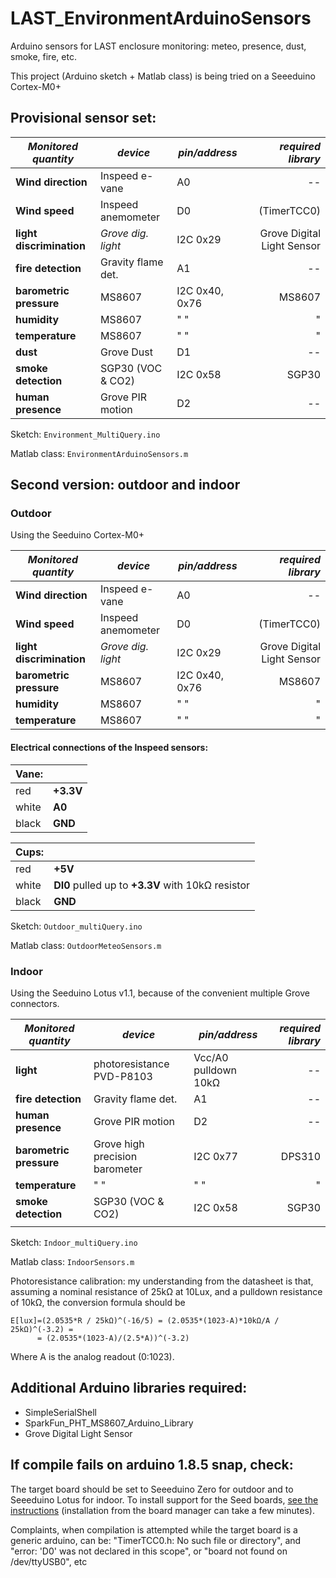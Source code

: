 # LAST_EnvironmentArduinoSensors

Arduino sensors for LAST enclosure monitoring: meteo, presence, dust, smoke, fire, etc.

This project (Arduino sketch + Matlab class) is being tried on a Seeeduino Cortex-M0+

## Provisional sensor set:

| ***Monitored quantity***| ***device***      | ***pin/address***| ***required library***    |
|-------------------------|-------------------|------------------|--------------------------:|
| **Wind direction**      | Inspeed e-vane    | A0               |    --                     |
| **Wind speed**          | Inspeed anemometer| D0               | (TimerTCC0)               |
| **light discrimination**| *Grove dig. light*| I2C 0x29         | Grove Digital Light Sensor|
| **fire detection**      | Gravity flame det.| A1               |   --                      |
| **barometric pressure** | MS8607            | I2C 0x40, 0x76   |  MS8607                   |
| **humidity**            | MS8607            |   "  "           |    "                      |
| **temperature**         | MS8607            |   "  "           |    "                      |
| **dust**                | Grove Dust        | D1               |   --                      |
| **smoke detection**     | SGP30 (VOC & CO2) | I2C 0x58         |  SGP30                    |
| **human presence**      | Grove PIR motion  | D2               |   --                      |

Sketch: `Environment_MultiQuery.ino`

Matlab class: `EnvironmentArduinoSensors.m`

## Second version: outdoor and indoor

### Outdoor

Using the Seeduino Cortex-M0+

| ***Monitored quantity***| ***device***      | ***pin/address***| ***required library***    |
|-------------------------|-------------------|------------------|--------------------------:|
| **Wind direction**      | Inspeed e-vane    | A0               |    --                     |
| **Wind speed**          | Inspeed anemometer| D0               | (TimerTCC0)               |
| **light discrimination**| *Grove dig. light*| I2C 0x29         | Grove Digital Light Sensor|
| **barometric pressure** | MS8607            | I2C 0x40, 0x76   |  MS8607                   |
| **humidity**            | MS8607            |   "  "           |    "                      |
| **temperature**         | MS8607            |   "  "           |    "                      |

#### Electrical connections of the Inspeed sensors:

| Vane:|          |
|------|----------|
| red  | **+3.3V**|
| white| **A0**   |
| black| **GND**  |


| Cups:|                                                  |
|------|--------------------------------------------------|
| red  | **+5V**                                          |
| white| **DI0** pulled up to **+3.3V** with 10kΩ resistor|
| black| **GND**                                          |

Sketch: `Outdoor_multiQuery.ino`

Matlab class: `OutdoorMeteoSensors.m`

### Indoor

Using the Seeduino Lotus v1.1, because of the convenient multiple Grove connectors.

| ***Monitored quantity***| ***device***                  | ***pin/address***    | ***required library***|
|-------------------------|-------------------------------|----------------------|----------------------:|
| **light**               | photoresistance PVD-P8103     | Vcc/A0 pulldown 10kΩ |   --                  |
| **fire detection**      | Gravity flame det.            | A1                   |   --                  |
| **human presence**      | Grove PIR motion              | D2                   |   --                  |
| **barometric pressure** | Grove high precision barometer| I2C 0x77             |  DPS310               |
| **temperature**         | " "                           |   "  "               |    "                  |
| **smoke detection**     | SGP30 (VOC & CO2)             | I2C 0x58             |  SGP30                |
|                         |                               |                      |                       |

Sketch: `Indoor_multiQuery.ino`

Matlab class: `IndoorSensors.m`

Photoresistance calibration: my understanding from the datasheet is that, assuming a nominal
resistance of 25kΩ at 10Lux, and a pulldown resistance of 10kΩ, the conversion formula should be
```
E[lux]=(2.0535*R / 25kΩ)^(-16/5) = (2.0535*(1023-A)*10kΩ/A / 25kΩ)^(-3.2) =
      = (2.0535*(1023-A)/(2.5*A))^(-3.2)
```
Where A is the analog readout (0:1023).

## Additional Arduino libraries required:

- SimpleSerialShell
- SparkFun_PHT_MS8607_Arduino_Library
- Grove Digital Light Sensor

## If compile fails on arduino 1.8.5 snap, check:

The target board should be set to Seeeduino Zero for outdoor and to Seeeduino Lotus for indoor.
To install support for the Seed boards,
[see the instructions](https://wiki.seeedstudio.com/Seeed_Arduino_Boards/)
(installation from the board manager can take a few minutes).

Complaints, when compilation is attempted while the target board is a generic arduino, can be:
"TimerTCC0.h: No such file or directory", and "error: 'D0' was not declared in this scope", or
"board not found on /dev/ttyUSB0", etc

